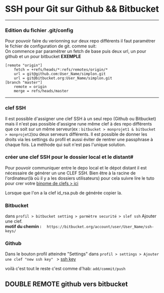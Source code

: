 
# SSH pour Git sur Github && Bitbucket

----

### Edition du fichier .git/config #
Pour pouvoir faire du verionning sur deux repo différents il faut paramétrer le fichier de configuration de git. comme suit:   
On commence par paramétrer un fetch de base puis deux url, un pour github et un pour bitbucket
**EXEMPLE**  
```vim
[remote "origin"]     
	fetch = +refs/heads/*:refs/remotes/origin/*     
	url = git@github.com:User_Name/simplon.git     
	url = git@bitbucket.org:User_Name/simplon.git     
[branch "master"]     
	remote = origin     
	merge = refs/heads/master     
```
---
### clef SSH #
Il est possible d'assigner une clef SSH à un seul repo (Github ou Bitbucket) mais il n'est pas possible d'assigne rune même clef à des repo différents que ce soit sur un même serveur(ex : `bitbucket > monprojet1 & bitbucket > monprojet2`)ou deux serveurs différents.
Il est possible de donner les droits via les settings du profil et aussi éviter de rentrer une passphrase à chaque fois.
La méthode qui suit n'est pas l'unique solution.

### créer une clef SSH pour le dossier local et le distant#
Pour pouvoir communiquer entre le depo local et le dépot distant il est nécessaire de générer un une CLEF SSH. Bien être à la racine de l'ordinateur(là où il y a les dossiers utilisateurs)
pour cela suivre lire le tuto pour crer votre [binome de clefs > ici](
http://www.linux-france.org/prj/edu/archinet/systeme/ch13s03.html)

Lorsque que l'on a la clef id_rsa.pub de générée copier la.      
### Bitbucket #
dans `profil > bitbucket setting > parmètre securité > slef ssh`
Ajouter une clef.      
**motif du chemin :** `  https://bitbucket.org/account/user/User_Name/ssh-keys/`

### Github #
Dans le bouton profil atteindre "Settings"
dans `profil > settings > Ajouter une clef "new ssh key" ` > [ssh key](https://github.com/settings/keys)

voilà c'est tout le reste c'est comme d'hab:
`add/commit/push`


## DOUBLE REMOTE github vers bitbucket
 